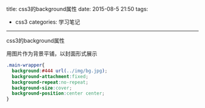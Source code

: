 title: css3的background属性
date: 2015-08-5 21:50
tags:
- css3
categories: 学习笔记
---
css3的background属性

用图片作为背景平铺，以封面形式展示

```css
.main-wrapper{
  background:#444 url(../img/bg.jpg);
  background-attachment:fixed;
  background-repeat:no-repeat;
  background-size:cover;
  background-position:center center;
}
```



